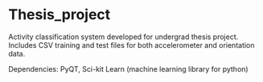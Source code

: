 Thesis_project
==============

Activity classification system developed for undergrad thesis project. Includes CSV training and test files for both accelerometer and orientation data.

Dependencies: PyQT, Sci-kit Learn (machine learning library for python)
